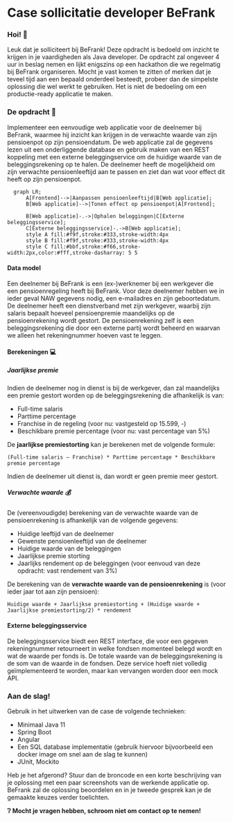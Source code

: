 # Case sollicitatie developer BeFrank
### Hoi! :wave:
Leuk dat je solliciteert bij BeFrank! Deze opdracht is bedoeld om inzicht te krijgen in je vaardigheden als Java developer.
De opdracht zal ongeveer 4 uur in beslag nemen en lijkt enigszins op een hackathon die we regelmatig bij BeFrank organiseren. Mocht je
vast komen te zitten of merken dat je teveel tijd aan een bepaald onderdeel besteedt, probeer dan de simpelste
oplossing die wel werkt te gebruiken. Het is niet de bedoeling om een productie-ready applicatie te maken.

### De opdracht :page_facing_up:
Implementeer een eenvoudige web applicatie voor de deelnemer bij BeFrank, waarmee hij inzicht kan krijgen in
de verwachte waarde van zijn pensioenpot op zijn pensioendatum. De web applicatie zal de gegevens lezen uit
een onderliggende database en gebruik maken van een REST koppeling met een externe beleggingservice om de
huidige waarde van de beleggingsrekening op te halen. De deelnemer heeft de mogelijkheid om zijn verwachte
pensioenleeftijd aan te passen en ziet dan wat voor effect dit heeft op zijn pensioenpot.
```mermaid
  graph LR;
      A[Frontend]-->|Aanpassen pensioenleeftijd|B[Web applicatie];
      B[Web applicatie]-->|Tonen effect op pensioenpot|A[Frontend];
      
      B[Web applicatie]-.->|Ophalen beleggingen|C[Externe beleggingsservice];
      C[Externe beleggingsservice]-.->B[Web applicatie];
      style A fill:#f9f,stroke:#333,stroke-width:4px
      style B fill:#f9f,stroke:#333,stroke-width:4px
      style C fill:#bbf,stroke:#f66,stroke-width:2px,color:#fff,stroke-dasharray: 5 5
```


#### Data model
Een deelnemer bij BeFrank is een (ex-)werknemer bij een werkgever die een pensioenregeling heeft bij BeFrank.
Voor deze deelnemer hebben we in ieder geval NAW gegevens nodig, een e-mailadres en zijn geboortedatum.
De deelnemer heeft een dienstverband met zijn werkgever, waarbij zijn salaris bepaalt hoeveel pensioenpremie
maandelijks op de pensioenrekening wordt gestort. De pensioenrekening zelf is een beleggingsrekening die door
een externe partij wordt beheerd en waarvan we alleen het rekeningnummer hoeven vast te leggen.

#### Berekeningen :computer:
##### Jaarlijkse premie
Indien de deelnemer nog in dienst is bij de werkgever, dan zal maandelijks een premie gestort worden op de beleggingsrekening die afhankelijk is van:

- Full-time salaris
- Parttime percentage
- Franchise in de regeling (voor nu: vastgesteld op 15.599, -)
- Beschikbare premie percentage (voor nu: vast percentage van 5%)

De **jaarlijkse premiestorting** kan je berekenen met de volgende formule:

```(Full-time salaris – Franchise) * Parttime percentage * Beschikbare premie percentage```

Indien de deelnemer uit dienst is, dan wordt er geen premie meer gestort.

##### Verwachte waarde :moneybag:
De (vereenvoudigde) berekening van de verwachte waarde van de pensioenrekening is afhankelijk van de
volgende gegevens:
- Huidige leeftijd van de deelnemer
- Gewenste pensioenleeftijd van de deelnemer
- Huidige waarde van de beleggingen
- Jaarlijkse premie storting
- Jaarlijks rendement op de beleggingen (voor eenvoud van deze opdracht: vast rendement van 3%)

De berekening van de **verwachte waarde van de pensioenrekening** is (voor ieder jaar tot aan zijn pensioen):

```Huidige waarde + Jaarlijkse premiestorting + (Huidige waarde + Jaarlijkse premiestorting/2) * rendement```


#### Externe beleggingsservice
De beleggingsservice biedt een REST interface, die voor een gegeven rekeningnummer retourneert in welke
fondsen momenteel belegd wordt en wat de waarde per fonds is. De totale waarde van de beleggingsrekening is
de som van de waarde in de fondsen. Deze service hoeft niet volledig geïmplementeerd te worden, maar kan
vervangen worden door een mock API.

### Aan de slag!
Gebruik in het uitwerken van de case de volgende technieken:
- Minimaal Java 11
- Spring Boot
- Angular
- Een SQL database implementatie (gebruik hiervoor bijvoorbeeld een docker image om snel aan de slag te kunnen)
- JUnit, Mockito

Heb je het afgerond?
Stuur dan de broncode en een korte beschrijving van je oplossing met een paar screenshots van de werkende
applicatie op. BeFrank zal de oplossing beoordelen en in je tweede gesprek kan je de gemaakte keuzes verder toelichten.

**:grey_question: Mocht je vragen hebben, schroom niet om contact op te nemen!**
